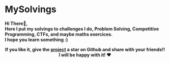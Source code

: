 # MySolvings

<p > 
  <b> Hi There👋, <br/>
  Here I put my solvings to challenges I do, Problem Solving, Competitive Programming, CTFs, and maybe maths exercices. <br/>
  I hope you learn something :)
  </b>
<p/>

<p align="center">
   	<b>
		If you like it, give the <a href="https://github.com/sidichrifahmedmaadh/MySolvings"> project</a>  a star on Github and 
		share with your friends!! I will be happy with it! ❤️
	</b>
</p>
